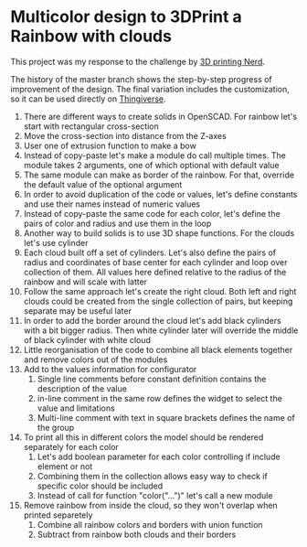 # Multicolor design to 3DPrint a Rainbow with clouds

This project was my response to the challenge by [3D printing Nerd](https://www.youtube.com/watch?v=quFqjUUYN6E).

The history of the master branch shows the step-by-step progress of improvement of the design.
The final variation includes the customization, so it can be used directly on [Thingiverse](https://www.thingiverse.com/thing:3100539).

1. There are different ways to create solids in OpenSCAD. For rainbow let's start with rectangular
cross-section
2. Move the cross-section into distance from the Z-axes
3. User one of extrusion function to make a bow
4. Instead of copy-paste let's make a module do call multiple times. The module takes 2 arguments,
   one of which optional with default value
5. The same module can make as border of the rainbow. For that,
   override the default value of the optional argument
6. In order to avoid duplication of the code or values, let's define constants
and use their names instead of numeric values
7. Instead of copy-paste the same code for each color,
   let's define the pairs of color and radius and use them in the loop
8. Another way to build solids is to use 3D shape functions. For the clouds let's use cylinder
9. Each cloud built off a set of cylinders. Let's also define the pairs of radius and coordinates
of base center for each cylinder and loop over collection of them. All values here defined
   relative to the radius of the rainbow and will scale with latter
10. Follow the same approach let's create the right cloud. Both left and right clouds
    could be created from the single collection of pairs, but keeping separate may be useful later
11. In order to add the border around the cloud let's add black cylinders with a bit bigger radius.
    Then white cylinder later will override the middle of black cylinder with white cloud
12. Little reorganisation of the code to combine all black elements together and remove
    colors out of the modules
13. Add to the values information for configurator
    1. Single line comments before constant definition contains the description of the value
    2. in-line comment in the same row defines the widget to select the value and limitations
    3. Multi-line comment with text in square brackets defines the name of the group
14. To print all this in different colors the model should be rendered separately for each color
    1. Let's add boolean parameter for each color controlling if include element or not
    2. Combining them in the collection allows easy way to check if specific color should be included
    3. Instead of call for function "color("...")" let's call a new module
15. Remove rainbow from inside the cloud, so they won't overlap when printed separetely
    1. Combine all rainbow colors and borders with union function
    2. Subtract from rainbow both clouds and their borders

